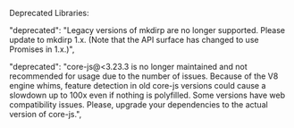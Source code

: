 Deprecated Libraries:

"deprecated": "Legacy versions of mkdirp are no longer supported. Please update to mkdirp 1.x. (Note that the API surface has changed to use Promises in 1.x.)",

"deprecated": "core-js@<3.23.3 is no longer maintained and not recommended for usage due to the number of issues. Because of the V8 engine whims, feature detection in old core-js versions could cause a slowdown up to 100x even if nothing is polyfilled. Some versions have web compatibility issues. Please, upgrade your dependencies to the actual version of core-js.",
